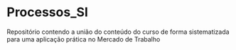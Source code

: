 # Processos_SI
Repositório contendo a união do conteúdo do curso de forma sistematizada para uma aplicação prática no Mercado de Trabalho
